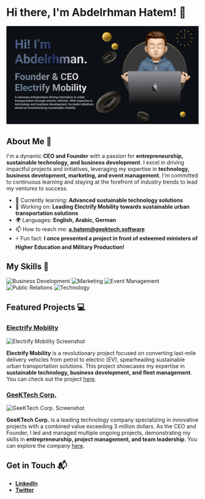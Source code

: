 # Hi there, I'm Abdelrhman Hatem! 👋

![Banner Image](/banner.png)

## About Me 🚀

I'm a dynamic **CEO and Founder** with a passion for **entrepreneurship, sustainable technology, and business development**. I excel in driving impactful projects and initiatives, leveraging my expertise in **technology, business development, marketing, and event management**. I'm committed to continuous learning and staying at the forefront of industry trends to lead my ventures to success.

- 🌱 Currently learning: **Advanced sustainable technology solutions**
- 🔭 Working on: **Leading Electrify Mobility towards sustainable urban transportation solutions**
- 🌍 Languages: **English, Arabic, German**
- 📫 How to reach me: **a.hatem@geektech.software**
- ⚡ Fun fact: **I once presented a project in front of esteemed ministers of Higher Education and Military Production!**

## My Skills 🧠

![Business Development](https://img.shields.io/badge/-Business_Development-ff69b4?style=flat-square&logoColor=white)
![Marketing](https://img.shields.io/badge/-Marketing-ff4500?style=flat-square&logoColor=white)
![Event Management](https://img.shields.io/badge/-Event_Management-00ced1?style=flat-square&logoColor=white)
![Public Relations](https://img.shields.io/badge/-Public_Relations-2e8b57?style=flat-square&logoColor=white)
![Technology](https://img.shields.io/badge/-Technology-1e90ff?style=flat-square&logoColor=white)

## Featured Projects 💻

### [Electrify Mobility](https://electrify.geektech.software)

![Electrify Mobility Screenshot](electrify_mobility_screenshot_url)

**Electrify Mobility** is a revolutionary project focused on converting last-mile delivery vehicles from petrol to electric (EV), spearheading sustainable urban transportation solutions. This project showcases my expertise in **sustainable technology, business development, and fleet management**. You can check out the project [here](electrify_mobility_repository_link).

### [GeeKTech Corp.](geektech_corp_link)

![GeeKTech Corp. Screenshot](geektech_corp_screenshot_url)

**GeeKTech Corp.** is a leading technology company specializing in innovative projects with a combined value exceeding 3 million dollars. As the CEO and Founder, I led and managed multiple ongoing projects, demonstrating my skills in **entrepreneurship, project management, and team leadership**. You can explore the company [here](geektech_corp_repository_link).

## Get in Touch 📬

- **[LinkedIn](https://www.linkedin.com/in/abdelrhmanhatem/)**
- **[Twitter](your_twitter_profile_link)**

